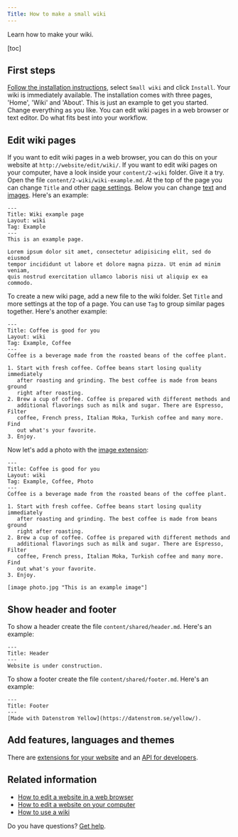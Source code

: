 ```yaml
---
Title: How to make a small wiki
---
```

Learn how to make your wiki.

[toc]

## First steps

[Follow the installation instructions](how-to-get-started), select `Small wiki` and click `Install`. Your wiki is immediately available. The installation comes with three pages, 'Home', 'Wiki' and 'About'. This is just an example to get you started. Change everything as you like. You can edit wiki pages in a web browser or text editor. Do what fits best into your workflow.

## Edit wiki pages

If you want to edit wiki pages in a web browser, you can do this on your website at `http://website/edit/wiki/`. If you want to edit wiki pages on your computer, have a look inside your `content/2-wiki` folder. Give it a try. Open the file `content/2-wiki/wiki-example.md`. At the top of the page you can change `Title` and other [page settings](how-to-change-the-system#page-settings). Below you can change [text](how-to-change-the-content#text) and [images](how-to-change-the-media#images). Here's an example:

```
---
Title: Wiki example page
Layout: wiki
Tag: Example
---
This is an example page.

Lorem ipsum dolor sit amet, consectetur adipisicing elit, sed do eiusmod 
tempor incididunt ut labore et dolore magna pizza. Ut enim ad minim veniam, 
quis nostrud exercitation ullamco laboris nisi ut aliquip ex ea commodo. 
```

To create a new wiki page, add a new file to the wiki folder. Set `Title` and more settings at the top of a page. You can use `Tag` to group similar pages together. Here's another example:

```
---
Title: Coffee is good for you
Layout: wiki
Tag: Example, Coffee
---
Coffee is a beverage made from the roasted beans of the coffee plant.

1. Start with fresh coffee. Coffee beans start losing quality immediately 
   after roasting and grinding. The best coffee is made from beans ground 
   right after roasting. 
2. Brew a cup of coffee. Coffee is prepared with different methods and 
   additional flavorings such as milk and sugar. There are Espresso, Filter 
   coffee, French press, Italian Moka, Turkish coffee and many more. Find 
   out what's your favorite.
3. Enjoy.
```

Now let's add a photo with the [image extension](https://github.com/annaesvensson/yellow-image):

```
---
Title: Coffee is good for you
Layout: wiki
Tag: Example, Coffee, Photo
---
Coffee is a beverage made from the roasted beans of the coffee plant.

1. Start with fresh coffee. Coffee beans start losing quality immediately 
   after roasting and grinding. The best coffee is made from beans ground 
   right after roasting. 
2. Brew a cup of coffee. Coffee is prepared with different methods and 
   additional flavorings such as milk and sugar. There are Espresso, Filter 
   coffee, French press, Italian Moka, Turkish coffee and many more. Find 
   out what's your favorite.
3. Enjoy.

[image photo.jpg "This is an example image"]
```

## Show header and footer

To show a header create the file `content/shared/header.md`. Here's an example:

```
---
Title: Header
---
Website is under construction.
```

To show a footer create the file `content/shared/footer.md`. Here's an example:

```
---
Title: Footer
---
[Made with Datenstrom Yellow](https://datenstrom.se/yellow/).
```

## Add features, languages and themes

There are [extensions for your website](https://datenstrom.se/yellow/extensions/) and an [API for developers](api-for-developers).

## Related information

* [How to edit a website in a web browser](https://github.com/annaesvensson/yellow-edit)
* [How to edit a website on your computer](https://github.com/annaesvensson/yellow-core)
* [How to use a wiki](https://github.com/annaesvensson/yellow-wiki)

Do you have questions? [Get help](.).
